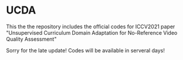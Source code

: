 # UCDA
This the the repository includes the official codes for ICCV2021 paper "Unsupervised Curriculum Domain Adaptation for No-Reference Video Quality Assessment"

Sorry for the late update! Codes will be available in serveral days!
